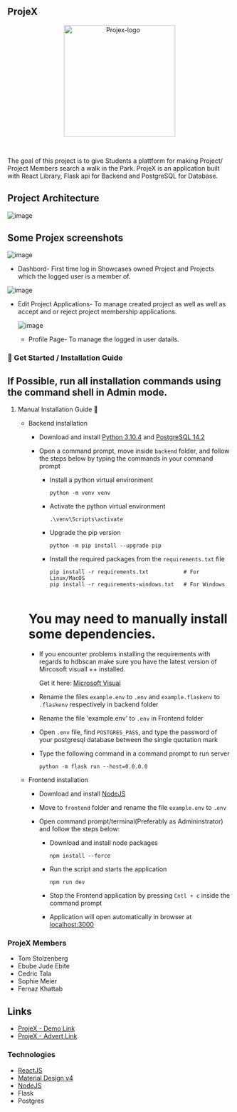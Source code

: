## ProjeX

<p align="center">
<img height="250px" src="https://i.ibb.co/FxtQWM8/projex-logo.png" alt="Projex-logo"> </br>
</p>
<br/>

 <p>
The goal of this project is to give Students a plattform for making Project/ Project Members search a walk in the Park. ProjeX is an application built with React Library, Flask api for Backend and PostgreSQL for Database.
</p>

## Project Architecture

![image](https://i.ibb.co/2thvFNb/structure.png)

## Some Projex screenshots

![image](https://i.imgur.com/KRzMkwt.png)

- Dashbord- First time log in Showcases owned Project and Projects which the logged user is a member of.

![image](https://i.imgur.com/NUM2PIC.png)

- Edit Project Applications- To manage created project as well as well as
  accept and or reject project membership applications.

  ![image](https://i.imgur.com/Nf0npuZ.png)

  - Profile Page- To manage the logged in user datails.

### 🚀 Get Started / Installation Guide

## If Possible, run all installation commands using the command shell in Admin mode.

1. Manual Installation Guide 🔨

   - Backend installation

     - Download and install [Python 3.10.4](https://www.python.org/downloads/)
       and [PostgreSQL 14.2](https://www.enterprisedb.com/downloads/postgres-postgresql-downloads)

     - Open a command prompt, move inside `backend` folder, and follow the steps below by typing the commands in your
       command prompt

       - Install a python virtual environment

         ```
         python -m venv venv
         ```

       - Activate the python virtual environment

         ```
         .\venv\Scripts\activate
         ```

       - Upgrade the pip version

         ```
         python -m pip install --upgrade pip
         ```

       - Install the required packages from the `requirements.txt` file

         ```
         pip install -r requirements.txt           # For Linux/MacOS
         pip install -r requirements-windows.txt   # For Windows


         ```

     # You may need to manually install some dependencies.

     - If you encounter problems installing the requirements with regards to
       hdbscan make sure you have the latest version of Mircosoft
       visuall ++ installed.

       Get it here: [Microsoft Visual](https://visualstudio.microsoft.com/visual-cpp-build-tools/)

     - Rename the files `example.env` to `.env` and `example.flaskenv` to `.flaskenv` respectively in backend folder

     - Rename the file 'example.env' to `.env` in Frontend folder

     - Open `.env` file, find `POSTGRES_PASS`, and type the password of your postgresql database between the single
       quotation mark

     - Type the following command in a command prompt to run server

       ```
       python -m flask run --host=0.0.0.0
       ```

   - Frontend installation

     - Download and install [NodeJS](https://nodejs.org/en/)

     - Move to `frontend` folder and rename the file `example.env` to `.env`

     - Open command prompt/terminal(Preferably as Admininstrator) and follow the steps below:

       - Download and install node packages

         ```
         npm install --force
         ```

       - Run the script and starts the application

         ```
         npm run dev
         ```

       - Stop the Frontend application by pressing `Cntl + c` inside the command prompt

       - Application will open automatically in browser at [localhost:3000](http://localhost:3000)

### ProjeX Members

- Tom Stolzenberg
- Ebube Jude Ebite
- Cedric Tala
- Sophie Meier
- Fernaz Khattab

## Links

- [ProjeX - Demo Link](https://youtu.be/gcR1sFUIEhY)
- [ProjeX - Advert Link](https://youtu.be/IiDwEyS1Zp4)

### Technologies

- [ReactJS](https://reactjs.org/docs/getting-started.html)
- [Material Design v4](https://v4.mui.com/getting-started/installation/)
- [NodeJS](https://nodejs.org/)
- Flask
- Postgres

